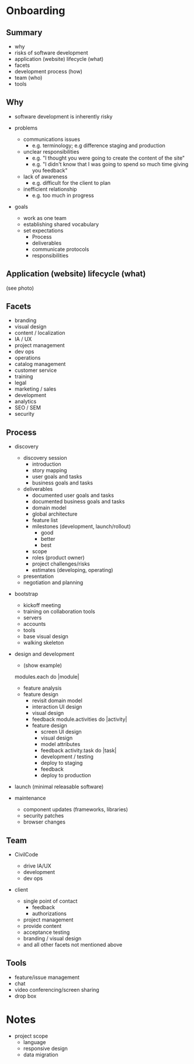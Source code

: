 # Onboarding

## Summary

- why
- risks of software development
- application (website) lifecycle (what)
- facets
- development process (how)
- team (who)
- tools

## Why

- software development is inherently risky

- problems
  - communications issues
    - e.g. terminology; e.g difference staging and production
  - unclear responsibilities
    - e.g. "I thought you were going to create the content of the site"
    - e.g. "I didn't know that I was going to spend so much time giving you feedback"
  - lack of awareness
    - e.g. difficult for the client to plan
  - inefficient relationship
    - e.g. too much in progress

- goals
  - work as one team
  - establishing shared vocabulary
  - set expectations
    - Process
    - deliverables
    - communicate protocols
    - responsibilities

## Application (website) lifecycle (what)

(see photo)

## Facets

- branding
- visual design
- content / localization
- IA / UX
- project management
- dev ops
- operations
- catalog management
- customer service
- training
- legal
- marketing / sales
- development
- analytics
- SEO / SEM
- security

## Process

- discovery
  - discovery session
    - introduction
    - story mapping
    - user goals and tasks
    - business goals and tasks
  - deliverables
    - documented user goals and tasks
    - documented business goals and tasks
    - domain model
    - global architecture
    - feature list
    - milestones (development, launch/rollout)
      - good
      - better
      - best
    - scope
    - roles (product owner)
    - project challenges/risks
    - estimates (developing, operating)
  - presentation
  - negotiation and planning

- bootstrap
  - kickoff meeting
  - training on collaboration tools
  - servers
  - accounts
  - tools
  - base visual design  
  - walking skeleton

- design and development
  - (show example)

  modules.each do |module|
    - feature analysis
    - feature design
      - revisit domain model
      - interaction UI design
      - visual design
      - feedback
    module.activities do |activity|
      - feature design
        - screen UI design
        - visual design
        - model attributes
        - feedback
      activity.task do |task|
        - development / testing
        - deploy to staging
        - feedback
        - deploy to production

- launch (minimal releasable software)

- maintenance
  - component updates (frameworks, libraries)
  - security patches
  - browser changes

## Team

- CivilCode
  - drive IA/UX
  - development
  - dev ops

- client
  - single point of contact
    - feedback
    - authorizations
  - project management
  - provide content
  - acceptance testing
  - branding / visual design
  - and all other facets not mentioned above

## Tools

- feature/issue management
- chat
- video conferencing/screen sharing
- drop box

# Notes


- project scope
  - language
  - responsive design
  - data migration
